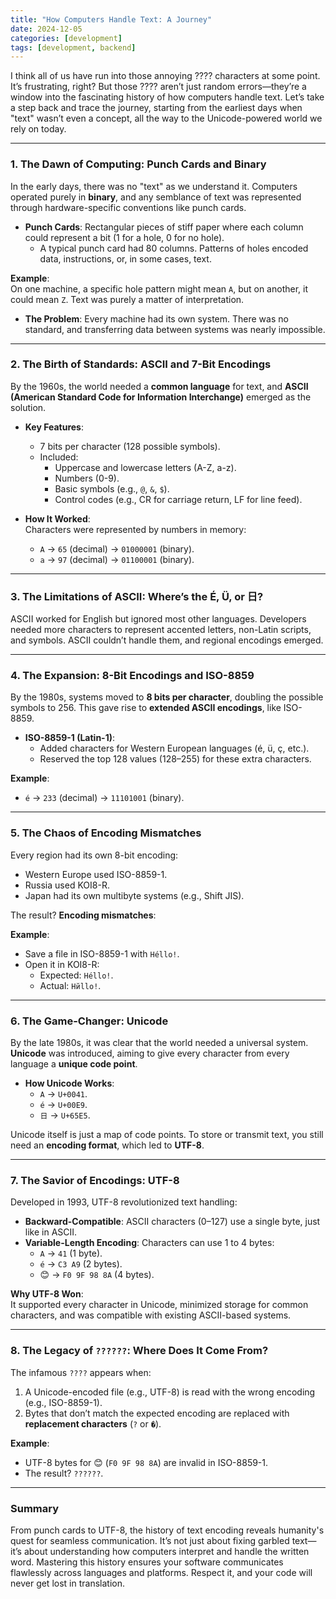 ```yaml
---
title: "How Computers Handle Text: A Journey"
date: 2024-12-05
categories: [development]
tags: [development, backend]
---
```


I think all of us have run into those annoying ???? characters at some point. It’s frustrating, right? But those ???? aren’t just random errors—they’re a window into the fascinating history of how computers handle text. Let’s take a step back and trace the journey, starting from the earliest days when "text" wasn’t even a concept, all the way to the Unicode-powered world we rely on today.

---

### **1. The Dawn of Computing: Punch Cards and Binary**

In the early days, there was no "text" as we understand it. Computers operated purely in **binary**, and any semblance of text was represented through hardware-specific conventions like punch cards.

- **Punch Cards**: Rectangular pieces of stiff paper where each column could represent a bit (1 for a hole, 0 for no hole).  
  - A typical punch card had 80 columns. Patterns of holes encoded data, instructions, or, in some cases, text.
  
**Example**:  
On one machine, a specific hole pattern might mean `A`, but on another, it could mean `Z`. Text was purely a matter of interpretation.

- **The Problem**: Every machine had its own system. There was no standard, and transferring data between systems was nearly impossible.

---

### **2. The Birth of Standards: ASCII and 7-Bit Encodings**

By the 1960s, the world needed a **common language** for text, and **ASCII (American Standard Code for Information Interchange)** emerged as the solution.

- **Key Features**:  
  - 7 bits per character (128 possible symbols).  
  - Included:
    - Uppercase and lowercase letters (A-Z, a-z).
    - Numbers (0-9).  
    - Basic symbols (e.g., `@`, `&`, `$`).  
    - Control codes (e.g., CR for carriage return, LF for line feed).

- **How It Worked**:  
  Characters were represented by numbers in memory:  
  - `A` → `65` (decimal) → `01000001` (binary).  
  - `a` → `97` (decimal) → `01100001` (binary).

---

### **3. The Limitations of ASCII: Where’s the É, Ü, or 日?**

ASCII worked for English but ignored most other languages. Developers needed more characters to represent accented letters, non-Latin scripts, and symbols. ASCII couldn’t handle them, and regional encodings emerged.

---

### **4. The Expansion: 8-Bit Encodings and ISO-8859**

By the 1980s, systems moved to **8 bits per character**, doubling the possible symbols to 256. This gave rise to **extended ASCII encodings**, like ISO-8859.

- **ISO-8859-1 (Latin-1)**:  
  - Added characters for Western European languages (é, ü, ç, etc.).  
  - Reserved the top 128 values (128–255) for these extra characters.  

**Example**:  
- `é` → `233` (decimal) → `11101001` (binary).

---

### **5. The Chaos of Encoding Mismatches**

Every region had its own 8-bit encoding:  
- Western Europe used ISO-8859-1.  
- Russia used KOI8-R.  
- Japan had its own multibyte systems (e.g., Shift JIS).

The result? **Encoding mismatches**:

**Example**:  
- Save a file in ISO-8859-1 with `Héllo!`.  
- Open it in KOI8-R:  
  - Expected: `Héllo!`.  
  - Actual: `Hйllo!`.

---

### **6. The Game-Changer: Unicode**

By the late 1980s, it was clear that the world needed a universal system. **Unicode** was introduced, aiming to give every character from every language a **unique code point**.

- **How Unicode Works**:  
  - `A` → `U+0041`.  
  - `é` → `U+00E9`.  
  - `日` → `U+65E5`.  

Unicode itself is just a map of code points. To store or transmit text, you still need an **encoding format**, which led to **UTF-8**.

---

### **7. The Savior of Encodings: UTF-8**

Developed in 1993, UTF-8 revolutionized text handling:

- **Backward-Compatible**: ASCII characters (0–127) use a single byte, just like in ASCII.  
- **Variable-Length Encoding**: Characters can use 1 to 4 bytes:
  - `A` → `41` (1 byte).  
  - `é` → `C3 A9` (2 bytes).  
  - 😊 → `F0 9F 98 8A` (4 bytes).  

**Why UTF-8 Won**:  
It supported every character in Unicode, minimized storage for common characters, and was compatible with existing ASCII-based systems.

---

### **8. The Legacy of `??????`: Where Does It Come From?**

The infamous `????` appears when:

1. A Unicode-encoded file (e.g., UTF-8) is read with the wrong encoding (e.g., ISO-8859-1).  
2. Bytes that don’t match the expected encoding are replaced with **replacement characters** (`?` or `�`).

**Example**:  
- UTF-8 bytes for 😊 (`F0 9F 98 8A`) are invalid in ISO-8859-1.  
- The result? `??????`.

---

### **Summary**

From punch cards to UTF-8, the history of text encoding reveals humanity's quest for seamless communication. It’s not just about fixing garbled text—it’s about understanding how computers interpret and handle the written word. Mastering this history ensures your software communicates flawlessly across languages and platforms. Respect it, and your code will never get lost in translation.